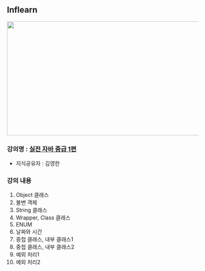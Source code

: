 ## Inflearn

<img src="https://www.inflearn.com/course/%EA%B9%80%EC%98%81%ED%95%9C%EC%9D%98-%EC%8B%A4%EC%A0%84-%EC%9E%90%EB%B0%94-%EC%A4%91%EA%B8%89-1"  width="600" height="300"/>

### 강의명 : [실전 자바 중급 1편](https://github.com/user-attachments/assets/3b265703-2b48-42c2-986b-9ac27a8d6824)

- 지식공유자 : 김영한

### 강의 내용

1. Object 클래스
2. 불변 객체
3. String 클래스
4. Wrapper, Class 클래스
5. ENUM
6. 날짜와 시간
7. 중첩 클래스, 내부 클래스1
8. 중첩 클래스, 내부 클래스2
9. 예외 처리1
10. 예외 처리2
